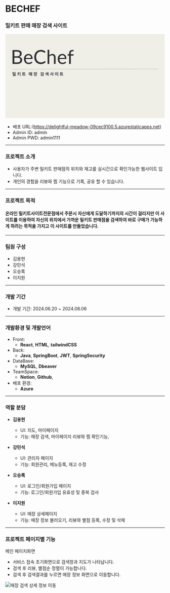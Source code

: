 # BECHEF
### 밀키트 판매 매장 검색 사이트
![이미지](https://github.com/yonghyuny/bechefFront/blob/main/readme.png)

+ 배포 URL:(https://delightful-meadow-09cec9100.5.azurestaticapps.net)
+ Admin ID: admin
+ Admin PWD: admin1111
---

### 프로젝트 소개
+ 사용자가 주변 밀키트 판매점의 위치와 재고를 실시간으로 확인가능한 웹사이트 입니다.
+ 개인의 경험을 리뷰와 찜 기능으로 기록, 공유 할 수 있습니다.
---

### 프로젝트 목적
#### 온라인 밀키트사이트전문점에서 주문시 자신에게 도달하기까지의 시간이 걸리지만 이 사이트를 이용하여 자신의 위치에서 가까운 밀키트 판매점을 검색하여 바로 구매가 가능하게 하려는 목적을 가지고 이 사이트를 만들었습니다.
---

### 팀원 구성
+ 김용현
+ 강민석
+ 오승록
+ 이지원
---

### 개발 기간 
+ 개발 기간: 2024.06.20 ~ 2024.08.06
---

### 개발환경 및 개발언어
+ Front:
  + **React**, **HTML**, **tailwindCSS**
+ Back:
  + **Java**, **SpringBoot**, **JWT**, **SpringSecurity** 
+ DataBase:
  + **MySQL**, **Dbeaver**
+ TeamSpace:
  + **Notion**, **Github**, 
+ 배포 환경:
  + **Azure**
---

### 역할 분담
+ **김용현**
  + UI: 지도, 마이페이지
  + 기능: 매장 검색, 마이페이지 리뷰와 찜 확인기능, 

+ **강민석**
  + UI: 관리자 페이지
  + 기능: 회원관리, 메뉴등록, 재고 수정
 
+ **오승록**
  + UI: 로그인/회원가입 페이지
  + 기능: 로그인/회원가입 유효성 및 중복 검사

+ **이지원**
  + UI: 매장 상세페이지
  + 기능: 매장 정보 불러오기, 리뷰와 별점 등록, 수정 및 삭제 
---

### 프로젝트 페이지별 기능

메인 페이지화면 
+ 서비스 접속 초기화면으로 검색창과 지도가 나타납니다.
+ 검색 후 리뷰, 별점순 정렬이 가능합니다.
+ 검색 후 검색결과를 누르면 매장 정보 화면으로 이동합니다. 

![매장 검색   상세 정보 이동](https://github.com/user-attachments/assets/bd0e6a50-c6c7-4990-97ab-0b5aa393481d)










  

